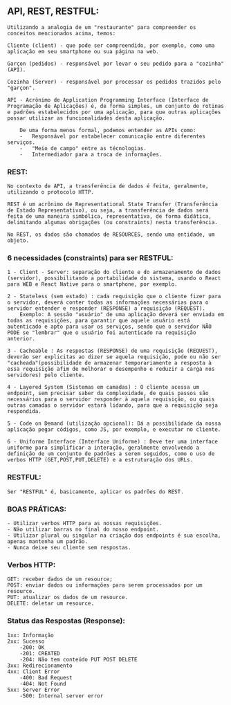 ## API, REST, RESTFUL:

    Utilizando a analogia de um "restaurante" para compreender os conceitos mencionados acima, temos: 

    Cliente (client) - que pode ser compreendido, por exemplo, como uma aplicação em seu smartphone ou sua página na web. 

    Garçon (pedidos) - responsável por levar o seu pedido para a "cozinha" (API). 

    Cozinha (Server) - responsável por processar os pedidos trazidos pelo "garçon".

    API - Acrônimo de Application Programming Interface (Interface de Programação de Aplicações) é, de forma simples, um conjunto de rotinas e padrões estabelecidos por uma aplicação, para que outras aplicações possar utilizar as funcionalidades desta aplicação. 

        De uma forma menos formal, podemos entender as APIs como:
        -   Responsável por estabelecer comunicação entre diferentes serviços. 
        -   "Meio de campo" entre as técnologias. 
        -   Intermediador para a troca de informações. 


### REST:
    No contexto de API, a transferência de dados é feita, geralmente, utilizando o protocolo HTTP. 

    REST é um acrônimo de Representational State Transfer (Transferência de Estado Representativo), ou seja, a transferência de dados será feita de uma maneira simbólica, representativa, de forma didática, delimitando algumas obrigações (ou constraints) nesta transferência. 

    No REST, os dados são chamados de RESOURCES, sendo uma entidade, um objeto. 

### 6 necessidades (constraints) para ser RESTFUL:
    1 - Client - Server: separação do cliente e do armazenamento de dados (servidor), possibilitando a portabilidade do sistema, usando o React para WEB e React Native para o smartphone, por exemplo.

    2 - Stateless (sem estado) : cada requisição que o cliente fizer para o servidor, deverá conter todas as informações necessárias para o servidor entender e responder (RESPONSE) a requisição (REQUEST).
        Exemplo: A sessão "usuário" de uma aplicação deverá ser enviada em todas as requisições, para garantir que aquele usuário está autenticado e apto para usar os serviços, sendo que o servidor NÃO PODE se "lembrar" que o usuário foi autenticado na requisição anterior. 

    3 - Cacheable : As respostas (RESPONSE) de uma requisição (REQUEST), deverão ser explicitas ao dizer se aquela requisição, pode ou não ser "cacheada"(possibilidade de armazenar temporariamente a resposta à essa requisição afim de melhorar o desempenho e reduzir a carga nos servidores) pelo cliente.

    4 - Layered System (Sistemas em camadas) : O cliente acessa um endpoint, sem precisar saber da complexidade, de quais passos são necessários para o servidor responder à aquela requisição, ou quais outras camadas o servidor estará lidando, para que a requisição seja respondida. 

    5 - Code on Demand (utilização opcional): Dá a possibilidade da nossa aplicação pegar códigos, como JS, por exemplo, e executar no cliente.

    6 - Uniforme Interface (Interface Uniforme) : Deve ter uma interface uniforme para simplificar a interação, geralmente envolvendo a definição de um conjunto de padrões a serem seguidos, como o uso de verbos HTTP (GET,POST,PUT,DELETE) e a estruturação dos URLs. 

### RESTFUL:
    Ser "RESTFUL" é, basicamente, aplicar os padrões do REST. 

### BOAS PRÁTICAS: 
    - Utilizar verbos HTTP para as nossas requisições.
    - Não utilizar barras no final do nosso endpoint.
    - Utilizar plural ou singular na criação dos endpoints é sua escolha, apenas mantenha um padrão.
    - Nunca deixe seu cliente sem respostas.
### Verbos HTTP:
    GET: receber dados de um resource; 
    POST: enviar dados ou informações para serem processados por um resource. 
    PUT: atualizar os dados de um resource. 
    DELETE: deletar um resource. 

### Status das Respostas (Response):
    1xx: Informação
    2xx: Sucesso
        -200: OK
        -201: CREATED
        -204: Não tem conteúdo PUT POST DELETE
    3xx: Redirecionamento
    4xx: Client Error
        -400: Bad Request
        -404: Not Found
    5xx: Server Error
        -500: Internal server error




